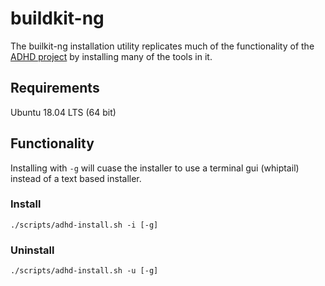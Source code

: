 # buildkit-ng
The builkit-ng installation utility replicates much of the functionality
of the [ADHD project](https://adhdproject.github.io/#!index.md)
by installing many of the tools in it.

## Requirements
Ubuntu 18.04 LTS (64 bit)

## Functionality
Installing with `-g` will cuase the installer to use a terminal gui
 (whiptail) instead of a text based installer. 
### Install
`./scripts/adhd-install.sh -i [-g]`
### Uninstall
`./scripts/adhd-install.sh -u [-g]`
